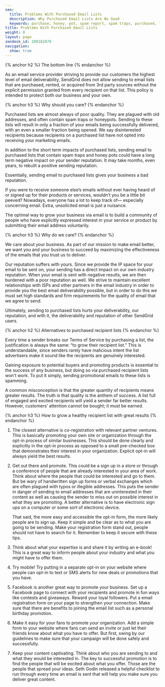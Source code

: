 ```yaml
---
seo:
  title: Problems With Purchased Email Lists
  description: Why Purchased Email Lists Are No Good
  keywords: purchase, honey, pot, spam report, spam traps, purchased, lists
title: Problems With Purchased Email Lists
weight: 0
layout: page
zendesk_id: 200182878
navigation:
  show: true
---
```


{% anchor h2 %}
The bottom line
{% endanchor %}

As an email service provider striving to provide our customers the highest level of email deliverability, SendGrid does not allow sending to email lists that are purchased, rented, or acquired from 3rd party sources without the explicit permission granted from every recipient on that list. This policy is intended to protect both our business and your own.

{% anchor h3 %}
Why should you care?
{% endanchor %}

Purchased lists are almost always of poor quality. They are plagued with old addresses, and often contain spam traps or honeypots. Sending to these lists will result in only a fraction of your emails being successfully delivered, with an even a smaller fraction being opened. We say disinterested recipients because recipients on a purchased list have not opted into receiving your marketing emails.

In addition to the short term impacts of purchased lists, sending email to purchased lists that contain spam traps and honey pots could have a long term negative impact on your sender reputation. It may take months, even years, to rebuilt a positive sending reputation.

Essentially, sending email to purchased lists gives your business a bad reputation.

If you were to receive someone else’s emails without ever having heard of or signed up for their products or services, wouldn’t you be a little bit peeved? Nowadays, everyone has a lot to keep track of— especially concerning email. Extra, unsolicited email is just a nuisance.

The optimal way to grow your business via email is to build a community of people who have explicitly expressed interest in your service or product by submitting their email address voluntarily.

{% anchor h3 %}
Why do we care?
{% endanchor %}

We care about your business. As part of our mission to make email better, we want you and your business to succeed by maximizing the effectiveness of the emails that you trust us to deliver.

Our reputation suffers with yours. Since we provide the IP space for your email to be sent on, your sending has a direct impact on our own industry reputation. When your email is sent with negative results, we are then burdened with a poor reputation as well.
We strive to maintain excellent relationships with ISPs and other partners in the email industry in order to provide you the best email deliverability possible, but in order to do this we must set high standards and firm requirements for the quality of email that we agree to send.

Ultimately, sending to purchased lists hurts your deliverability, our reputation, and with it, the deliverability and reputation of other SendGrid users.

{% anchor h2 %}
Alternatives to purchased recipient lists
{% endanchor %}

Every time a sender breaks our Terms of Service by purchasing a list, the justification is always the same: “to grow their recipient list.” This is understandable, since senders rarely have malicious intent the list advertisers make it sound like the recipients are genuinely interested.

Gaining exposure to potential buyers and promoting products is essential to the success of any business, but doing so via purchased recipient lists won't work. To put it simply, sending promotional emails to these lists is spamming.

A common misconception is that the greater quantity of recipients means greater results. The truth is that quality is the anthem of success. A list full of engaged and excited recipients will yield a sender far better results. However, customers’ attention cannot be bought; it must be earned.

{% anchor h3 %}
How to grow a healthy recipient list with great results
{% endanchor %}

1. The closest alternative is co-registration with relevant partner ventures. This is basically promoting your own site or organization through the opt-in process of similar businesses. This should be done clearly and explicitly in the opt-in process as opposed to a small pre-checked box that demonstrates their interest in your organization. Explicit opt-in will always yield the best results.

2. Get out there and promote. This could be a sign up in a store or through a conference of people that are already interested in your area of work. Think about where the people that could be interested and go to them. But be wary of handwritten sign up forms or verbal exchanges which are often plagued with typos or illegible addresses. This puts the sender in danger of sending to email addresses that are uninterested in their content as well as causing the sender to miss out on possible interest in what they are promoting. A better alternative is to have electronic sign ups on a computer or some sort of electronic device.

    That said, the more easy and accessible the opt-in form, the more likely people are to sign up. Keep it simple and be clear as to what you are going to be sending. Make your registration form stand out, people should not have to search for it. Remember to keep it secure with these tips.

3. Think about what your expertise is and share it by writing an e-book! This is a great way to inform people about your industry and what you might have to offer them.

4. Try mobile! Try putting in a separate opt-in on your website where people can opt-in to text or SMS alerts for new deals or promotions that you have.

5. Facebook is another great way to promote your business. Set up a Facebook page to connect with your recipients and promote in fun ways like contests and giveaways. Reward your loyal followers. Put a email registration form on your page to strengthen your connection. Make sure that there are benefits to joining the email list such as a personal birthday promotion.

6. Make it easy for your fans to promote your organization. Add a simple form to your website where fans can send an invite or just let their friends know about what you have to offer. But first, swing by our guidelines to make sure that your campaign will be done safely and successfully.

7. Keep your content captivating. Think about who you are sending to and what they would be interested in. The key to successful promotion is to find the people that will be excited about what you offer. Those are the people that spread your ideas. Seth Godin released a helpful checklist to run through every time an email is sent that will help you make sure you deliver great content.
